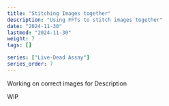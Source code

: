 ```yaml
---
title: "Stitching Images together"
description: "Using FFTs to stitch images together"
date: "2024-11-30"
lastmod: "2024-11-30"
weight: 7
tags: []

series: ["Live-Dead Assay"]
series_order: 7
---
```


Working on correct images for Description

WIP

<!-- There maybe better ways but this is what I developed.  If you have suggestions the code is available here and please offer ways to do more reliable image stitching.

FFT cross correlation to find displacement between images

Ways to sort the displacements to make sure 

Checking multiple paths to ensure coordinates are good.

setting up the devisor and blending images

Results of image stitching
 -->

